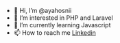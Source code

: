 - 👋 Hi, I’m @ayahosnii
- 👀 I’m interested in PHP and Laravel
- 🌱 I’m currently learning Javascript
- 📫 How to reach me [Linkedin](https://www.linkedin.com/in/ayahosny/)

<!---
ayahosnii/ayahosnii is a ✨ special ✨ repository because its `README.md` (this file) appears on your GitHub profile.
You can click the Preview link to take a look at your changes.
--->
